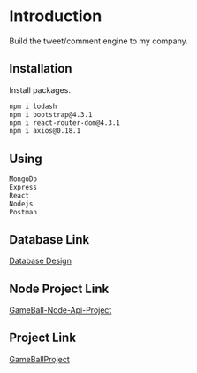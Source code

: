 # Introduction

Build the tweet/comment engine to my company.

## Installation

Install packages.

```bash
npm i lodash
npm i bootstrap@4.3.1
npm i react-router-dom@4.3.1
npm i axios@0.18.1
```

## Using

```javascript
MongoDb
Express
React
Nodejs
Postman
```
## Database Link
[Database Design](https://sqlspy.io/import_db_designer/c3B5LTMyNTAzMTQtMjA5ODgwNjQ2M2IzMWExMC01MDEzNTI=)

## Node Project Link
[GameBall-Node-Api-Project](https://github.com/fadyelhalfawy/gameball-node-api)

## Project Link
[GameBallProject](https://github.com/fadyelhalfawy/gameball)
